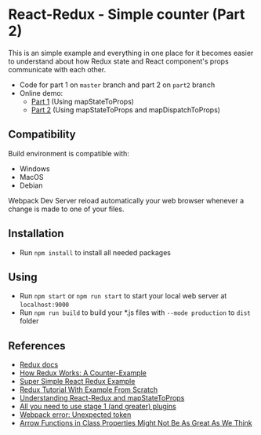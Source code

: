 # React-Redux - Simple counter (Part 2)
This is an simple example and everything in one place for it becomes easier to understand about how Redux state and React component's props communicate with each other.
* Code for part 1 on `master` branch and part 2 on `part2` branch
* Online demo:
    * [Part 1](https://codesandbox.io/s/lx3y9q51yl) (Using mapStateToProps)
    * [Part 2](https://codesandbox.io/s/p9wqwm00km) (Using mapStateToProps and mapDispatchToProps)

## Compatibility
Build environment is compatible with:
* Windows
* MacOS
* Debian

Webpack Dev Server reload automatically your web browser whenever a change is made to one of your files.

## Installation
* Run `npm install` to install all needed packages

## Using
* Run `npm start` or `npm run start` to start your local web server at `localhost:9000`
* Run `npm run build` to build your *.js files with `--mode production` to `dist` folder

## References
* [Redux docs](https://github.com/reactjs/react-redux/tree/master/docs)
* [How Redux Works: A Counter-Example](https://daveceddia.com/how-does-redux-work/)
* [Super Simple React Redux Example](http://blog.tylerbuchea.com/super-simple-react-redux-application-example/)
* [Redux Tutorial With Example From Scratch](https://appdividend.com/2017/08/23/redux-tutorial-example-scratch/)
* [Understanding React-Redux and mapStateToProps
](https://stackoverflow.com/questions/38202572/understanding-react-redux-and-mapstatetoprops)
* [All you need to use stage 1 (and greater) plugins](http://babeljs.io/docs/plugins/preset-stage-1/)
* [Webpack error: Unexpected token
](https://stackoverflow.com/questions/34896712/webpack-error-unexpected-token)
* [Arrow Functions in Class Properties Might Not Be As Great As We Think](https://medium.com/@charpeni/arrow-functions-in-class-properties-might-not-be-as-great-as-we-think-3b3551c440b1)
